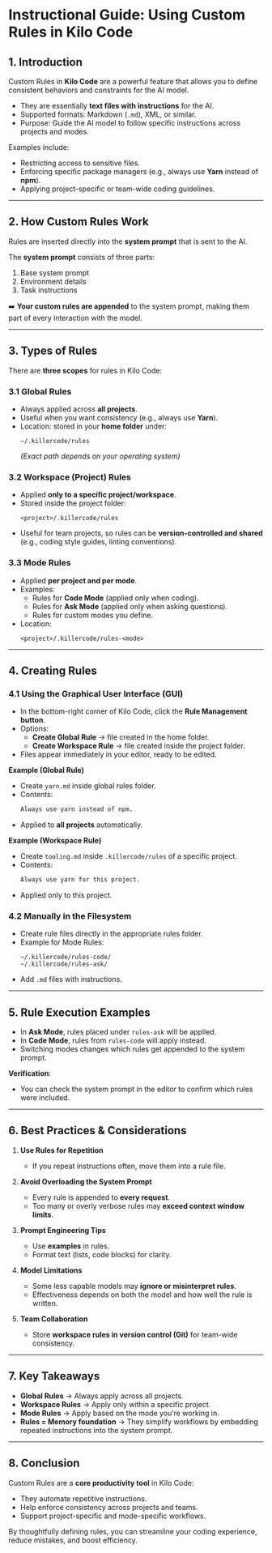 # Instructional Guide: Using Custom Rules in Kilo Code

## 1. Introduction
Custom Rules in **Kilo Code** are a powerful feature that allows you to define consistent behaviors and constraints for the AI model.  
- They are essentially **text files with instructions** for the AI.  
- Supported formats: Markdown (`.md`), XML, or similar.  
- Purpose: Guide the AI model to follow specific instructions across projects and modes.  

Examples include:
- Restricting access to sensitive files.  
- Enforcing specific package managers (e.g., always use **Yarn** instead of **npm**).  
- Applying project-specific or team-wide coding guidelines.  

---

## 2. How Custom Rules Work
Rules are inserted directly into the **system prompt** that is sent to the AI.  

The **system prompt** consists of three parts:  
1. Base system prompt  
2. Environment details  
3. Task instructions  

➡️ **Your custom rules are appended** to the system prompt, making them part of every interaction with the model.

---

## 3. Types of Rules
There are **three scopes** for rules in Kilo Code:

### 3.1 Global Rules
- Always applied across **all projects**.  
- Useful when you want consistency (e.g., always use **Yarn**).  
- Location: stored in your **home folder** under:  
  ```
  ~/.killercode/rules
  ```  
  *(Exact path depends on your operating system)*  

### 3.2 Workspace (Project) Rules
- Applied **only to a specific project/workspace**.  
- Stored inside the project folder:  
  ```
  <project>/.killercode/rules
  ```  
- Useful for team projects, so rules can be **version-controlled and shared** (e.g., coding style guides, linting conventions).  

### 3.3 Mode Rules
- Applied **per project and per mode**.  
- Examples:  
  - Rules for **Code Mode** (applied only when coding).  
  - Rules for **Ask Mode** (applied only when asking questions).  
  - Rules for custom modes you define.  
- Location:  
  ```
  <project>/.killercode/rules-<mode>
  ```  

---

## 4. Creating Rules

### 4.1 Using the Graphical User Interface (GUI)
- In the bottom-right corner of Kilo Code, click the **Rule Management button**.  
- Options:  
  - **Create Global Rule** → file created in the home folder.  
  - **Create Workspace Rule** → file created inside the project folder.  
- Files appear immediately in your editor, ready to be edited.  

**Example (Global Rule)**  
- Create `yarn.md` inside global rules folder.  
- Contents:  
  ```md
  Always use yarn instead of npm.
  ```  
- Applied to **all projects** automatically.  

**Example (Workspace Rule)**  
- Create `tooling.md` inside `.killercode/rules` of a specific project.  
- Contents:  
  ```md
  Always use yarn for this project.
  ```  
- Applied only to this project.  

### 4.2 Manually in the Filesystem
- Create rule files directly in the appropriate rules folder.  
- Example for Mode Rules:  
  ```
  ~/.killercode/rules-code/
  ~/.killercode/rules-ask/
  ```  
- Add `.md` files with instructions.  

---

## 5. Rule Execution Examples

- In **Ask Mode**, rules placed under `rules-ask` will be applied.  
- In **Code Mode**, rules from `rules-code` will apply instead.  
- Switching modes changes which rules get appended to the system prompt.  

**Verification**:  
- You can check the system prompt in the editor to confirm which rules were included.  

---

## 6. Best Practices & Considerations
1. **Use Rules for Repetition**  
   - If you repeat instructions often, move them into a rule file.  

2. **Avoid Overloading the System Prompt**  
   - Every rule is appended to **every request**.  
   - Too many or overly verbose rules may **exceed context window limits**.  

3. **Prompt Engineering Tips**  
   - Use **examples** in rules.  
   - Format text (lists, code blocks) for clarity.  

4. **Model Limitations**  
   - Some less capable models may **ignore or misinterpret rules**.  
   - Effectiveness depends on both the model and how well the rule is written.  

5. **Team Collaboration**  
   - Store **workspace rules in version control (Git)** for team-wide consistency.  

---

## 7. Key Takeaways
- **Global Rules** → Always apply across all projects.  
- **Workspace Rules** → Apply only within a specific project.  
- **Mode Rules** → Apply based on the mode you’re working in.  
- **Rules = Memory foundation** → They simplify workflows by embedding repeated instructions into the system prompt.  

---

## 8. Conclusion
Custom Rules are a **core productivity tool** in Kilo Code:  
- They automate repetitive instructions.  
- Help enforce consistency across projects and teams.  
- Support project-specific and mode-specific workflows.  

By thoughtfully defining rules, you can streamline your coding experience, reduce mistakes, and boost efficiency.
